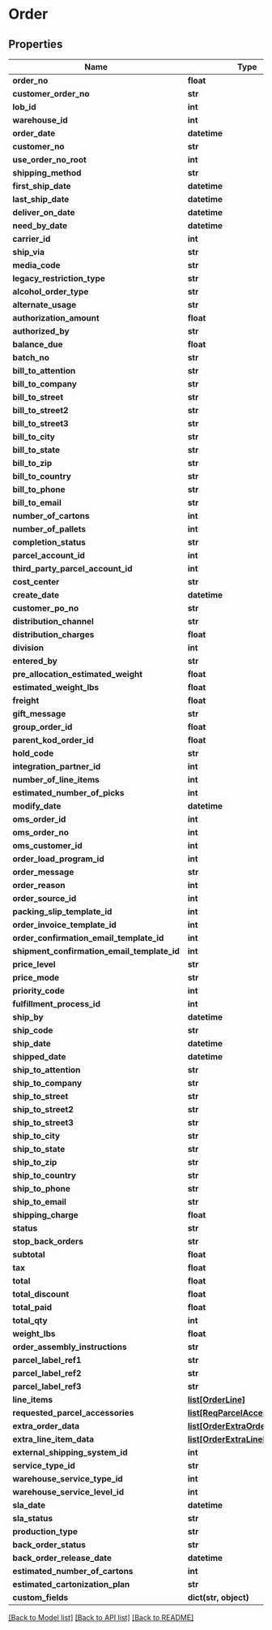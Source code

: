 # Order

## Properties
Name | Type | Description | Notes
------------ | ------------- | ------------- | -------------
**order_no** | **float** |  | [optional] 
**customer_order_no** | **str** |  | [optional] 
**lob_id** | **int** |  | 
**warehouse_id** | **int** |  | 
**order_date** | **datetime** |  | [optional] 
**customer_no** | **str** |  | [optional] 
**use_order_no_root** | **int** |  | [optional] 
**shipping_method** | **str** |  | [optional] 
**first_ship_date** | **datetime** |  | [optional] 
**last_ship_date** | **datetime** |  | [optional] 
**deliver_on_date** | **datetime** |  | [optional] 
**need_by_date** | **datetime** |  | [optional] 
**carrier_id** | **int** |  | [optional] 
**ship_via** | **str** |  | [optional] 
**media_code** | **str** |  | [optional] 
**legacy_restriction_type** | **str** |  | [optional] 
**alcohol_order_type** | **str** |  | [optional] 
**alternate_usage** | **str** |  | [optional] 
**authorization_amount** | **float** |  | [optional] 
**authorized_by** | **str** |  | [optional] 
**balance_due** | **float** |  | [optional] 
**batch_no** | **str** |  | [optional] 
**bill_to_attention** | **str** |  | [optional] 
**bill_to_company** | **str** |  | [optional] 
**bill_to_street** | **str** |  | [optional] 
**bill_to_street2** | **str** |  | [optional] 
**bill_to_street3** | **str** |  | [optional] 
**bill_to_city** | **str** |  | [optional] 
**bill_to_state** | **str** |  | [optional] 
**bill_to_zip** | **str** |  | [optional] 
**bill_to_country** | **str** |  | [optional] 
**bill_to_phone** | **str** |  | [optional] 
**bill_to_email** | **str** |  | [optional] 
**number_of_cartons** | **int** |  | [optional] 
**number_of_pallets** | **int** |  | [optional] 
**completion_status** | **str** |  | [optional] 
**parcel_account_id** | **int** |  | [optional] 
**third_party_parcel_account_id** | **int** |  | [optional] 
**cost_center** | **str** |  | [optional] 
**create_date** | **datetime** |  | [optional] 
**customer_po_no** | **str** |  | [optional] 
**distribution_channel** | **str** |  | [optional] 
**distribution_charges** | **float** |  | [optional] 
**division** | **int** |  | [optional] 
**entered_by** | **str** |  | [optional] 
**pre_allocation_estimated_weight** | **float** |  | [optional] 
**estimated_weight_lbs** | **float** |  | [optional] 
**freight** | **float** |  | [optional] 
**gift_message** | **str** |  | [optional] 
**group_order_id** | **float** |  | [optional] 
**parent_kod_order_id** | **float** |  | [optional] 
**hold_code** | **str** |  | [optional] 
**integration_partner_id** | **int** |  | [optional] 
**number_of_line_items** | **int** |  | [optional] 
**estimated_number_of_picks** | **int** |  | [optional] 
**modify_date** | **datetime** |  | [optional] 
**oms_order_id** | **int** |  | [optional] 
**oms_order_no** | **int** |  | [optional] 
**oms_customer_id** | **int** |  | [optional] 
**order_load_program_id** | **int** |  | [optional] 
**order_message** | **str** |  | [optional] 
**order_reason** | **int** |  | [optional] 
**order_source_id** | **int** |  | [optional] 
**packing_slip_template_id** | **int** |  | [optional] 
**order_invoice_template_id** | **int** |  | [optional] 
**order_confirmation_email_template_id** | **int** |  | [optional] 
**shipment_confirmation_email_template_id** | **int** |  | [optional] 
**price_level** | **str** |  | [optional] 
**price_mode** | **str** |  | [optional] 
**priority_code** | **int** |  | [optional] 
**fulfillment_process_id** | **int** |  | [optional] 
**ship_by** | **datetime** |  | [optional] 
**ship_code** | **str** |  | [optional] 
**ship_date** | **datetime** |  | [optional] 
**shipped_date** | **datetime** |  | [optional] 
**ship_to_attention** | **str** |  | [optional] 
**ship_to_company** | **str** |  | [optional] 
**ship_to_street** | **str** |  | [optional] 
**ship_to_street2** | **str** |  | [optional] 
**ship_to_street3** | **str** |  | [optional] 
**ship_to_city** | **str** |  | [optional] 
**ship_to_state** | **str** |  | [optional] 
**ship_to_zip** | **str** |  | [optional] 
**ship_to_country** | **str** |  | [optional] 
**ship_to_phone** | **str** |  | [optional] 
**ship_to_email** | **str** |  | [optional] 
**shipping_charge** | **float** |  | [optional] 
**status** | **str** |  | [optional] 
**stop_back_orders** | **str** |  | [optional] 
**subtotal** | **float** |  | [optional] 
**tax** | **float** |  | [optional] 
**total** | **float** |  | [optional] 
**total_discount** | **float** |  | [optional] 
**total_paid** | **float** |  | [optional] 
**total_qty** | **int** |  | [optional] 
**weight_lbs** | **float** |  | [optional] 
**order_assembly_instructions** | **str** |  | [optional] 
**parcel_label_ref1** | **str** |  | [optional] 
**parcel_label_ref2** | **str** |  | [optional] 
**parcel_label_ref3** | **str** |  | [optional] 
**line_items** | [**list[OrderLine]**](OrderLine.md) |  | 
**requested_parcel_accessories** | [**list[ReqParcelAccessoryData]**](ReqParcelAccessoryData.md) |  | [optional] 
**extra_order_data** | [**list[OrderExtraOrderData]**](OrderExtraOrderData.md) |  | [optional] 
**extra_line_item_data** | [**list[OrderExtraLineItemData]**](OrderExtraLineItemData.md) |  | [optional] 
**external_shipping_system_id** | **int** |  | [optional] 
**service_type_id** | **str** |  | [optional] 
**warehouse_service_type_id** | **int** |  | [optional] 
**warehouse_service_level_id** | **int** |  | [optional] 
**sla_date** | **datetime** |  | [optional] 
**sla_status** | **str** |  | [optional] 
**production_type** | **str** |  | [optional] 
**back_order_status** | **str** |  | [optional] 
**back_order_release_date** | **datetime** |  | [optional] 
**estimated_number_of_cartons** | **int** |  | [optional] 
**estimated_cartonization_plan** | **str** |  | [optional] 
**custom_fields** | **dict(str, object)** |  | [optional] 

[[Back to Model list]](../README.md#documentation-for-models) [[Back to API list]](../README.md#documentation-for-api-endpoints) [[Back to README]](../README.md)


